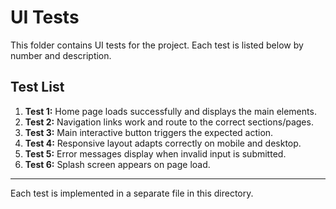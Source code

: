 # UI Tests

This folder contains UI tests for the project. Each test is listed below by number and description.

## Test List

1. **Test 1:** Home page loads successfully and displays the main elements.
2. **Test 2:** Navigation links work and route to the correct sections/pages.
3. **Test 3:** Main interactive button triggers the expected action.
4. **Test 4:** Responsive layout adapts correctly on mobile and desktop.
5. **Test 5:** Error messages display when invalid input is submitted.
6. **Test 6:** Splash screen appears on page load.

---

Each test is implemented in a separate file in this directory.
